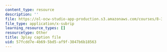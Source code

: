 ```yaml
---
content_type: resource
description: ''
file: https://ol-ocw-studio-app-production.s3.amazonaws.com/courses/8-333-statistical-mechanics-i-statistical-mechanics-of-particles-fall-2013/57fcdd7e4b695bd5af9f3847b6b18563_ybCsMYk5xMg.vtt
file_type: application/x-subrip
learning_resource_types: []
resourcetype: Other
title: 3play caption file
uid: 57fcdd7e-4b69-5bd5-af9f-3847b6b18563
---
```

